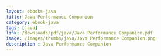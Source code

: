 ```yaml
---
layout: ebooks-java
title: Java Performance Companion 
category: ebook-java
tags: [java]
link: /downloads/pdf/java/Java Performance Companion.pdf 
image: /images/thumbs/java/Java Performance Companion.png
description : Java Performance Companion 
---
```












